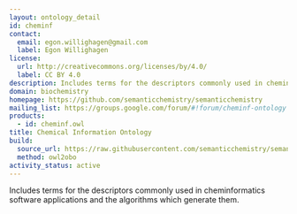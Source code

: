 ```yaml
---
layout: ontology_detail
id: cheminf
contact:
  email: egon.willighagen@gmail.com 
  label: Egon Willighagen
license:
  url: http://creativecommons.org/licenses/by/4.0/
  label: CC BY 4.0
description: Includes terms for the descriptors commonly used in cheminformatics software applications and the algorithms which generate them.
domain: biochemistry
homepage: https://github.com/semanticchemistry/semanticchemistry
mailing_list: https://groups.google.com/forum/#!forum/cheminf-ontology
products:
  - id: cheminf.owl
title: Chemical Information Ontology
build:
  source_url: https://raw.githubusercontent.com/semanticchemistry/semanticchemistry/master/ontology/cheminf.owl
  method: owl2obo
activity_status: active
---
```


Includes terms for the descriptors commonly used in cheminformatics software applications and the algorithms which generate them.
